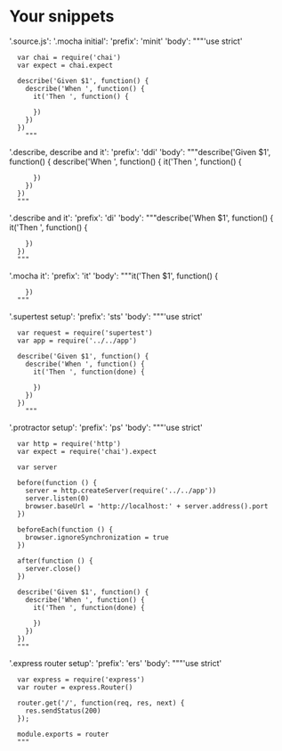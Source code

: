 # Your snippets
'.source.js':
  '.mocha initial':
    'prefix': 'minit'
    'body': """'use strict'

      var chai = require('chai')
      var expect = chai.expect

      describe('Given $1', function() {
        describe('When ', function() {
          it('Then ', function() {

          })
        })
      })
        """
  '.describe, describe and it':
    'prefix': 'ddi'
    'body': """describe('Given $1', function() {
        describe('When ', function() {
          it('Then ', function() {

          })
        })
      })
      """

  '.describe and it':
    'prefix': 'di'
    'body': """describe('When $1', function() {
        it('Then ', function() {

        })
      })
      """
  '.mocha it':
    'prefix': 'it'
    'body': """it('Then $1', function() {

        })
      """

  '.supertest setup':
    'prefix': 'sts'
    'body': """'use strict'

      var request = require('supertest')
      var app = require('../../app')

      describe('Given $1', function() {
        describe('When ', function() {
          it('Then ', function(done) {

          })
        })
      })
        """
  '.protractor setup':
    'prefix': 'ps'
    'body': """'use strict'

      var http = require('http')
      var expect = require('chai').expect

      var server

      before(function () {
        server = http.createServer(require('../../app'))
        server.listen(0)
        browser.baseUrl = 'http://localhost:' + server.address().port
      })

      beforeEach(function () {
        browser.ignoreSynchronization = true
      })

      after(function () {
        server.close()
      })

      describe('Given $1', function() {
        describe('When ', function() {
          it('Then ', function(done) {

          })
        })
      })
      """

  '.express router setup':
    'prefix': 'ers'
    'body': """'use strict'

      var express = require('express')
      var router = express.Router()

      router.get('/', function(req, res, next) {
        res.sendStatus(200)
      });

      module.exports = router
      """
